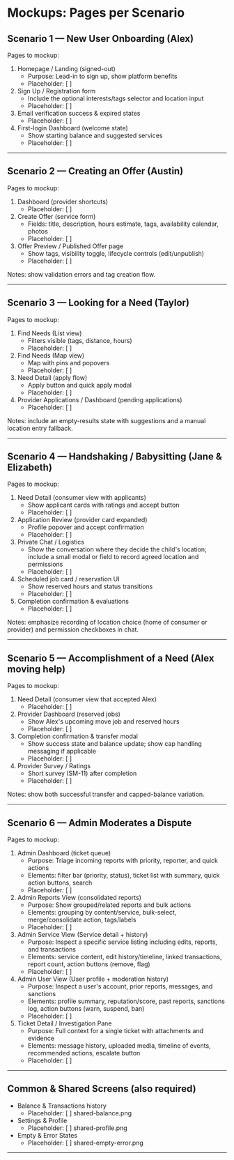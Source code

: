 # Mockups: Pages per Scenario

## Scenario 1 — New User Onboarding (Alex)
Pages to mockup:
1. Homepage / Landing (signed-out)
   - Purpose: Lead-in to sign up, show platform benefits
   - Placeholder: [ ] 
2. Sign Up / Registration form
   - Include the optional interests/tags selector and location input
   - Placeholder: [ ] 
3. Email verification success & expired states
   - Placeholder: [ ] 
4. First-login Dashboard (welcome state)
   - Show starting balance and suggested services
   - Placeholder: [ ]

---

## Scenario 2 — Creating an Offer (Austin)
Pages to mockup:
1. Dashboard (provider shortcuts)
   - Placeholder: [ ] 
2. Create Offer (service form)
   - Fields: title, description, hours estimate, tags, availability calendar, photos
   - Placeholder: [ ] 
3. Offer Preview / Published Offer page
   - Show tags, visibility toggle, lifecycle controls (edit/unpublish)
   - Placeholder: [ ] 

Notes: show validation errors and tag creation flow.

---

## Scenario 3 — Looking for a Need (Taylor)
Pages to mockup:
1. Find Needs (List view)
   - Filters visible (tags, distance, hours)
   - Placeholder: [ ] 
2. Find Needs (Map view)
   - Map with pins and popovers
   - Placeholder: [ ] 
3. Need Detail (apply flow)
   - Apply button and quick apply modal
   - Placeholder: [ ] 
4. Provider Applications / Dashboard (pending applications)
   - Placeholder: [ ] 

Notes: include an empty-results state with suggestions and a manual location entry fallback.

---

## Scenario 4 — Handshaking / Babysitting (Jane & Elizabeth)
Pages to mockup:
1. Need Detail (consumer view with applicants)
   - Show applicant cards with ratings and accept button
   - Placeholder: [ ]
2. Application Review (provider card expanded)
   - Profile popover and accept confirmation
   - Placeholder: [ ] 
3. Private Chat / Logistics
   - Show the conversation where they decide the child's location; include a small modal or field to record agreed location and permissions
   - Placeholder: [ ] 
4. Scheduled job card / reservation UI
   - Show reserved hours and status transitions
   - Placeholder: [ ] 
5. Completion confirmation & evaluations
   - Placeholder: [ ] 

Notes: emphasize recording of location choice (home of consumer or provider) and permission checkboxes in chat.

---

## Scenario 5 — Accomplishment of a Need (Alex moving help)
Pages to mockup:
1. Need Detail (consumer view that accepted Alex)
   - Placeholder: [ ] 
2. Provider Dashboard (reserved jobs)
   - Show Alex's upcoming move job and reserved hours
   - Placeholder: [ ] 
3. Completion confirmation & transfer modal
   - Show success state and balance update; show cap handling messaging if applicable
   - Placeholder: [ ]
4. Provider Survey / Ratings
   - Short survey (SM-11) after completion
   - Placeholder: [ ] 

Notes: show both successful transfer and capped-balance variation.

---

## Scenario 6 — Admin Moderates a Dispute
Pages to mockup:
1. Admin Dashboard (ticket queue)
   - Purpose: Triage incoming reports with priority, reporter, and quick actions
   - Elements: filter bar (priority, status), ticket list with summary, quick action buttons, search
   - Placeholder: [ ] 
2. Admin Reports View (consolidated reports)
   - Purpose: Show grouped/related reports and bulk actions
   - Elements: grouping by content/service, bulk-select, merge/consolidate action, tags/labels
   - Placeholder: [ ] 
3. Admin Service View (Service detail + history)
   - Purpose: Inspect a specific service listing including edits, reports, and transactions
   - Elements: service content, edit history/timeline, linked transactions, report count, action buttons (remove, flag)
   - Placeholder: [ ] 
4. Admin User View (User profile + moderation history)
   - Purpose: Inspect a user's account, prior reports, messages, and sanctions
   - Elements: profile summary, reputation/score, past reports, sanctions log, action buttons (warn, suspend, ban)
   - Placeholder: [ ] 
5. Ticket Detail / Investigation Pane
   - Purpose: Full context for a single ticket with attachments and evidence
   - Elements: message history, uploaded media, timeline of events, recommended actions, escalate button
   - Placeholder: [ ] 

---

## Common & Shared Screens (also required)
- Balance & Transactions history
  - Placeholder: [ ] shared-balance.png
- Settings & Profile
  - Placeholder: [ ] shared-profile.png
- Empty & Error States
  - Placeholder: [ ] shared-empty-error.png

---
